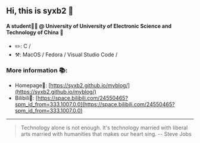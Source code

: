 ## Hi, this is syxb2 👋

#### A student🧑🏻 @ University of University of Electronic Science and Technology of China 🏫

* ✏️: C /
* ⚒️: MacOS / Fedora / Visual Studio Code /

### More information 📚:

* Homepage📃: [https://syxb2.github.io/myblog/](https://syxb2.github.io/myblog/)
* Bilibili📃: [https://space.bilibili.com/24550465?spm_id_from=333.1007.0.0](https://space.bilibili.com/24550465?spm_id_from=333.1007.0.0)

***

> Technology alone is not enough. It's technology married with liberal arts married with humanities that makes our heart sing. -- Steve Jobs

<!--
**syxb2/syxb2** is a ✨ _special_ ✨ repository because its `README.md` (this file) appears on your GitHub profile.

Here are some ideas to get you started:

- 🔭 I’m currently working on ...
- 🌱 I’m currently learning ...
- 👯 I’m looking to collaborate on ...
- 🤔 I’m looking for help with ...
- 💬 Ask me about ...
- 📫 How to reach me: ...
- 😄 Pronouns: ...
- ⚡ Fun fact: ...
-->
